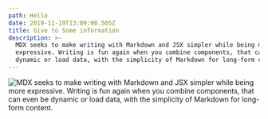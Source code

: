 ```yaml
---
path: Hello
date: 2019-11-19T13:09:00.505Z
title: Give to Some information
description: >-
  MDX seeks to make writing with Markdown and JSX simpler while being more
  expressive. Writing is fun again when you combine components, that can even be
  dynamic or load data, with the simplicity of Markdown for long-form content.
---
```

![MDX seeks to make writing with Markdown and JSX simpler while being more expressive. Writing is fun again when you combine components, that can even be dynamic or load data, with the simplicity of Markdown for long-form content.](/assets/card-1-1-1.jpg "Image")
